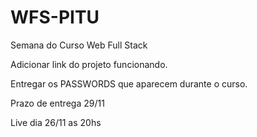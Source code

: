# WFS-PITU
Semana do Curso Web Full Stack

Adicionar link do projeto funcionando.

Entregar os PASSWORDS que aparecem durante o curso.

Prazo de entrega 29/11

Live dia 26/11 as 20hs